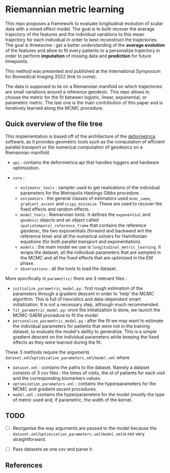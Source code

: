 # Riemannian metric learning

This repo proposes a framework to evaluate longitudinal evolution of scalar data with a mixed effect model. 
The goal is to both recover the average trajectory of the features and the individual variations to this 
mean trajectory for each individual in order to best reconstruct the trajectories. The goal is threesome : get a better
understanding of the **average evolution** of the features and allow to fit every patients to a personalize trajectory in order 
to perform **imputation** of missing data and **prediction** for future timepoints.

This method was presented and published at the International Symposium for Biomedical Imaging 2022 (link to come).

The data is supposed to lie on a Riemannian manifold on which trajectories are small variations around a reference geodesic. This repo allows to choose the metric for the fit between logistic, linear, exponential, or parametric metric. The last one is the main contribution of this paper and is iteratively learned along the MCMC procedure. 

## Quick overview of the file tree

This implementation is based off of the architecture of the [deformetrica](https://www.deformetrica.org/) software, as it provides geometric tools such as the computation of efficient parallel transport or the numerical computation of geodesics on a Riemannian manifold.

- `api` : contains the deformetrica api that handles loggers and hardware optimization.

- `core` : 
  - `estimator_tools` :  sampler used to get realisations of the individual parameters for the Metropolis
    Hastings Gibbs procedure.
  - `estimators` : the general classes of estimators used `mcmc_saem`, `gradient_ascent` and
  `scipy_minimize`. These are used to recover the fixed effects and random effects.
  - `model_tools` : Riemannian tools. It defines the `exponential` and `geodesic` objects and an object called
  `spatiotemporal_reference_frame` that contains the reference geodesic, the two exponentials (forward and backward wrt the reference time) and all 
    the numerical solvers for Hamiltonian equations (for both parallel transport and exponentiation).
  - `models` : the main model we use is `longitudinal_metric_learning`. It wraps the dataset, all the individual parameters that are sampled in the MCMC and 
    all the fixed effects that are optimized in the EM phase.
  - `observations` : all the tools to load the dataset.

More specifically in `parametric/` there are 3 relevant files :
- `initialize_parametric_model.py` : first rough estimation of the parameters through a gradient descent
  in order to 'help' the MCMC algorithm. This is full of heuristics and data-dependant smart initialization. It is not a necessary step, although much recommended.
- `fit_parametric_model.py`: once the initialization is done, we launch the MCMC-SAEM procedure to fit the model.
- `personalize_parametric_model.py` : after the fit we may want to estimate the individual parameters for patients that were not in 
the training dataset, to evaluate the model's ability to generalize. This is a simple gradient descent on the individual parameters
  while keeping the fixed effects as they were learned during the fit.

These 3 methods require the arguments `dataset.xml`/`optimization_parameters.xml`/`model.xml` where
- `dataset.xml` : contains the paths to the dataset. Namely a dataset consists of 3 csv files : the times of visits, the id of patients for each visit and the corresponding biomarkers values. 
- `optimization_parameters.xml` : contains the hyperparameters for the MCMC and gradient ascent procedures.
- `model.xml` : contains the hyperparameters for the model (mostly the type of metric used and, if parametric, the width of the kernel. 

## TODO

- [ ] Reorganise the way arguments are passed to the model because the `dataset.xml`/`optimization_parameters.xml`/`model.xml`is
not very straightforward.
- [ ] Pass datasets as one csv and parse it.


## References

